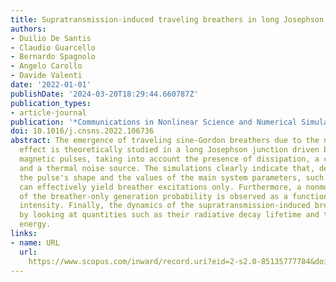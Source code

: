 ```yaml
---
title: Supratransmission-induced traveling breathers in long Josephson junctions
authors:
- Duilio De Santis
- Claudio Guarcello
- Bernardo Spagnolo
- Angelo Carollo
- Davide Valenti
date: '2022-01-01'
publishDate: '2024-03-20T18:29:44.660787Z'
publication_types:
- article-journal
publication: '*Communications in Nonlinear Science and Numerical Simulation*'
doi: 10.1016/j.cnsns.2022.106736
abstract: The emergence of traveling sine-Gordon breathers due to the nonlinear supratransmission
  effect is theoretically studied in a long Josephson junction driven by suitable
  magnetic pulses, taking into account the presence of dissipation, a current bias,
  and a thermal noise source. The simulations clearly indicate that, depending on
  the pulse's shape and the values of the main system parameters, such a configuration
  can effectively yield breather excitations only. Furthermore, a nonmonotonic behavior
  of the breather-only generation probability is observed as a function of the noise
  intensity. Finally, the dynamics of the supratransmission-induced breathers is characterized
  by looking at quantities such as their radiative decay lifetime and the medium's
  energy.
links:
- name: URL
  url: 
    https://www.scopus.com/inward/record.uri?eid=2-s2.0-85135777784&doi=10.1016%2fj.cnsns.2022.106736&partnerID=40&md5=08b730008cdcbbb912eba40189970469
---
```

